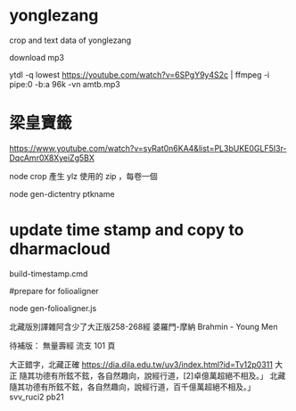 # yonglezang
crop and text data of yonglezang

download mp3



ytdl -q lowest https://youtube.com/watch?v=6SPgY9y4S2c | ffmpeg -i pipe:0 -b:a 96k -vn amtb.mp3

# 梁皇寶籤
https://www.youtube.com/watch?v=syRat0n6KA4&list=PL3bUKE0GLF5I3r-DqcAmr0X8XyeiZg5BX


node crop 產生 ylz 使用的 zip ，每卷一個

node gen-dictentry ptkname


# update time stamp and copy to dharmacloud
build-timestamp.cmd

#prepare for folioaligner

node gen-folioaligner.js

北藏版別譯雜阿含少了大正版258-268經 婆羅門-摩納 Brahmin - Young Men


待補版：
無量壽經 流支 101 頁


大正錯字，北藏正確
https://dia.dila.edu.tw/uv3/index.html?id=Tv12p0311
大正  隨其功德有所鉉不鉉，各自然趣向，說經行道，[2]卓億萬超絕不相及。」
北藏 隨其功德有所鉉不鉉，各自然趣向，說經行道，百千億萬超絕不相及。」  svv_ruci2  pb21
